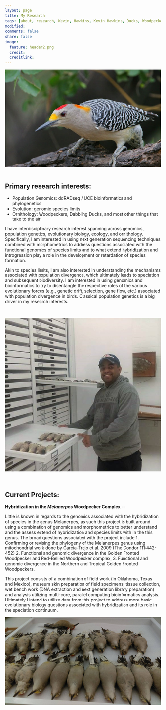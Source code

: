 ```yaml
---
layout: page
title: My Research
tags: [about, research, Kevin, Hawkins, Kevin Hawkins, Ducks, Woodpeckers, Melanerpes]
modified: 
comments: false
share: false
image:
  feature: header2.png
  credit: 
  creditlink: 
---
```


<a href="/images/MA1.jpg"><img src="/images/MA1.jpg"></a>
&nbsp; 
## Primary research interests:  

* Population Genomics: ddRADseq / UCE bioinformatics and phylogenetics
* Evolution: genomic species limits 
* Ornithology: Woodpeckers, Dabbling Ducks, and most other things that take to the air!
	
I have interdisciplinary research interest spanning across genomics, population genetics, evolutionary biology, ecology, and ornithology. Specifically, I am interested in using next generation sequencing techniques combined with morphometrics to address questions associated with the functional genomics of species limits and to what extend hybridization and introgression play a role in the development or retardation of species formation. 

Akin to species limits, I am also interested in understanding the mechanisms associated with population divergence, which ultimately leads to speciation and subsequent biodiversity. I am interested in using genomics and bioinformatics to try to disentangle the respective roles of the various evolutionary forces (e.g., genetic drift, selection, gene flow, etc.) associated with population divergence in birds. Classical population genetics is a big driver in my research interests.

&nbsp; 

<a href="/images/Collection.jpg"><img src="/images/Collection.jpg"></a>

&nbsp; 

## Current Projects:  

__Hybridization in the _Melanerpes_ Woodpecker Complex__ -- 


Little is known in regards to the genomics associated with the hybridization of species in the genus Melanerpes, as such this project is built around using a combination of genomics and morphometrics to better understand and the assess extend of hybridization and species limits with in the this genus. The broad questions associated with the project include 1. Confirming or revising the phylogeny of the Melanerpes genus using mitochondrial work done by Garcia-Trejo et al. 2009 (The Condor 111:442-452) 2. Functional and genomic divergence in the Golden Fronted Woodpecker and Red-Bellied Woodpecker complex, 3. Functional and genomic divergence in the Northern and Tropical Golden Fronted Woodpeckers. 


This project consists of a combination of field work (in Oklahoma, Texas and Mexico), museum skin preparation of field specimens, tissue collection, wet bench work (DNA extraction and next generation library preparation) and analysis utilizing multi-core, parallel computing bioinformatics analysis. Ultimately I intend to utilize data from this project to address more basic evolutionary biology questions associated with hybridization and its role in the speciation continuum. 

<a href="/images/MA1.jpg"><img src="/images/back3.jpg"></a>



&nbsp; 

&nbsp; 


